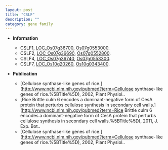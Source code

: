 ```yaml
---
layout: post
title: "CSLF"
description: ""
category: gene family
---
```


* **Information**  
    + CSLF1, [LOC_Os07g36700](http://rice.uga.edu/cgi-bin/ORF_infopage.cgi?orf=LOC_Os07g36700), [Os07g0553000](https://rapdb.dna.affrc.go.jp/locus/?name=Os07g0553000).
    + CSLF2, [LOC_Os07g36690](http://rice.uga.edu/cgi-bin/ORF_infopage.cgi?orf=LOC_Os07g36690), [Os07g0552800](https://rapdb.dna.affrc.go.jp/locus/?name=Os07g0552800).
    + CSLF4, [LOC_Os07g36740](http://rice.uga.edu/cgi-bin/ORF_infopage.cgi?orf=LOC_Os07g36740), [Os07g0553300](https://rapdb.dna.affrc.go.jp/locus/?name=Os07g0553300).
    + CSLF7, [LOC_Os10g20260](http://rice.uga.edu/cgi-bin/ORF_infopage.cgi?orf=LOC_Os10g20260), [Os10g0343400](https://rapdb.dna.affrc.go.jp/locus/?name=Os10g0343400).

* **Publication**  
    + [Cellulose synthase-like genes of rice.](http://www.ncbi.nlm.nih.gov/pubmed?term=Cellulose synthase-like genes of rice.%5BTitle%5D), 2002, Plant Physiol..
    + [Rice Brittle culm 6 encodes a dominant-negative form of CesA protein that perturbs cellulose synthesis in secondary cell walls.](http://www.ncbi.nlm.nih.gov/pubmed?term=Rice Brittle culm 6 encodes a dominant-negative form of CesA protein that perturbs cellulose synthesis in secondary cell walls.%5BTitle%5D), 2011, J. Exp. Bot..
    + [Cellulose synthase-like genes of rice.](http://www.ncbi.nlm.nih.gov/pubmed?term=Cellulose synthase-like genes of rice.%5BTitle%5D), 2002, Plant Physiol..


